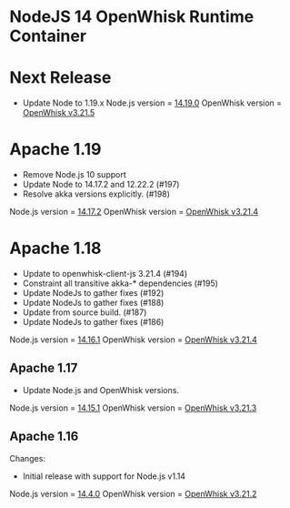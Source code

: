 <!--
#
# Licensed to the Apache Software Foundation (ASF) under one or more
# contributor license agreements.  See the NOTICE file distributed with
# this work for additional information regarding copyright ownership.
# The ASF licenses this file to You under the Apache License, Version 2.0
# (the "License"); you may not use this file except in compliance with
# the License.  You may obtain a copy of the License at
#
#     http://www.apache.org/licenses/LICENSE-2.0
#
# Unless required by applicable law or agreed to in writing, software
# distributed under the License is distributed on an "AS IS" BASIS,
# WITHOUT WARRANTIES OR CONDITIONS OF ANY KIND, either express or implied.
# See the License for the specific language governing permissions and
# limitations under the License.
#
-->

# NodeJS 14 OpenWhisk Runtime Container

# Next Release
- Update Node to 1.19.x
Node.js version = [14.19.0](https://nodejs.org/en/blog/release/v14.19.0/)
OpenWhisk version = [OpenWhisk v3.21.5](https://www.npmjs.com/package/openwhisk)

# Apache 1.19
  - Remove Node.js 10 support
  - Update Node to 14.17.2 and 12.22.2 (#197)
  - Resolve akka versions explicitly. (#198)

Node.js version = [14.17.2](https://nodejs.org/en/blog/release/v14.17.2/)
OpenWhisk version = [OpenWhisk v3.21.4](https://www.npmjs.com/package/openwhisk)

# Apache 1.18
  - Update to openwhisk-client-js 3.21.4 (#194)
  - Constraint all transitive akka-* dependencies (#195)
  - Update NodeJs to gather fixes (#192)
  - Update NodeJs to gather fixes (#188)
  - Update from source build. (#187)
  - Update NodeJs to gather fixes (#186)

Node.js version = [14.16.1](https://nodejs.org/en/blog/release/v14.16.1/)
OpenWhisk version = [OpenWhisk v3.21.4](https://www.npmjs.com/package/openwhisk)

## Apache 1.17
  - Update Node.js and OpenWhisk versions.

Node.js version = [14.15.1](https://nodejs.org/en/blog/release/v14.15.1/)
OpenWhisk version = [OpenWhisk v3.21.3](https://www.npmjs.com/package/openwhisk)

## Apache 1.16
Changes:
  - Initial release with support for Node.js v1.14

Node.js version = [14.4.0](https://nodejs.org/en/blog/release/v14.4.0/)
OpenWhisk version = [OpenWhisk v3.21.2](https://www.npmjs.com/package/openwhisk)
